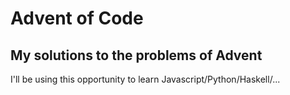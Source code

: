 # Advent of Code

## My solutions to the problems of Advent

I'll be using this opportunity to learn Javascript/Python/Haskell/...
